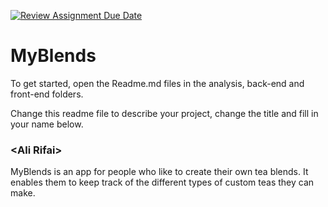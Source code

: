 [![Review Assignment Due Date](https://classroom.github.com/assets/deadline-readme-button-22041afd0340ce965d47ae6ef1cefeee28c7c493a6346c4f15d667ab976d596c.svg)](https://classroom.github.com/a/twPj_hbU)
# MyBlends

To get started, open the Readme.md files in the analysis, back-end and front-end folders.

Change this readme file to describe your project, change the title and fill in your name below.

### \<Ali Rifai>
MyBlends is an app for people who like to create their own tea blends. It enables them to keep track of the different types of custom teas they can make. 
